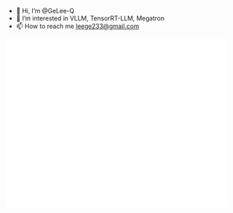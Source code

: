 - 👋 Hi, I’m @GeLee-Q
- 👀 I’m interested in VLLM, TensorRT-LLM, Megatron 
- 📫 How to reach me leege233@gmail.com

<!---
GeLee-Q/GeLee-Q is a ✨ special ✨ repository because its `README.md` (this file) appears on your GitHub profile.
You can click the Preview link to take a look at your changes.
--->

![Metrics](/github-metrics.svg)

